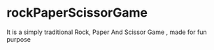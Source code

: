# rockPaperScissorGame
It is a simply traditional Rock, Paper And Scissor Game , made for fun purpose
